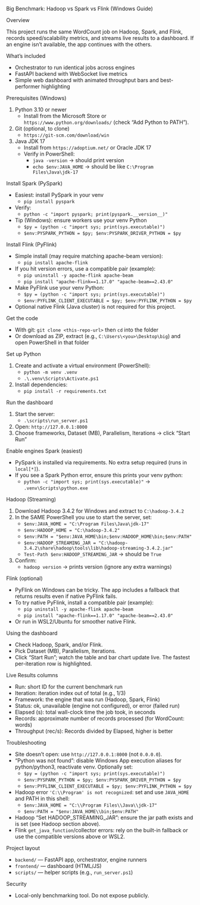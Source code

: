Big Benchmark: Hadoop vs Spark vs Flink (Windows Guide)

Overview

This project runs the same WordCount job on Hadoop, Spark, and Flink, records speed/scalability metrics, and streams live results to a dashboard. If an engine isn’t available, the app continues with the others.

What’s included
- Orchestrator to run identical jobs across engines
- FastAPI backend with WebSocket live metrics
- Simple web dashboard with animated throughput bars and best-performer highlighting

Prerequisites (Windows)
1) Python 3.10 or newer
   - Install from the Microsoft Store or `https://www.python.org/downloads/` (check “Add Python to PATH”).
2) Git (optional, to clone)
   - `https://git-scm.com/download/win`
3) Java JDK 17
   - Install from `https://adoptium.net/` or Oracle JDK 17
   - Verify in PowerShell:
     - `java -version` → should print version
     - `echo $env:JAVA_HOME` → should be like `C:\Program Files\Java\jdk-17`

Install Spark (PySpark)
- Easiest: install PySpark in your venv
  - `pip install pyspark`
- Verify:
  - `python -c "import pyspark; print(pyspark.__version__)"`
- Tip (Windows): ensure workers use your venv Python
  - `$py = (python -c "import sys; print(sys.executable)")`
  - `$env:PYSPARK_PYTHON = $py; $env:PYSPARK_DRIVER_PYTHON = $py`

Install Flink (PyFlink)
- Simple install (may require matching apache-beam version):
  - `pip install apache-flink`
- If you hit version errors, use a compatible pair (example):
  - `pip uninstall -y apache-flink apache-beam`
  - `pip install "apache-flink==1.17.0" "apache-beam==2.43.0"`
- Make PyFlink use your venv Python:
  - `$py = (python -c "import sys; print(sys.executable)")`
  - `$env:PYFLINK_CLIENT_EXECUTABLE = $py; $env:PYFLINK_PYTHON = $py`
- Optional native Flink (Java cluster) is not required for this project.

Get the code
- With git: `git clone <this-repo-url>` then `cd` into the folder
- Or download as ZIP, extract (e.g., `C:\Users\<you>\Desktop\big`) and open PowerShell in that folder

Set up Python
1) Create and activate a virtual environment (PowerShell):
   - `python -m venv .venv`
   - `.\.venv\Scripts\Activate.ps1`
2) Install dependencies:
   - `pip install -r requirements.txt`

Run the dashboard
1) Start the server:
   - `.\scripts\run_server.ps1`
2) Open: `http://127.0.0.1:8000`
3) Choose frameworks, Dataset (MB), Parallelism, Iterations → click “Start Run”

Enable engines
Spark (easiest)
- PySpark is installed via requirements. No extra setup required (runs in `local[*]`).
- If you see a Spark Python error, ensure this prints your venv python:
  - `python -c "import sys; print(sys.executable)"` → `.venv\Scripts\python.exe`

Hadoop (Streaming)
1) Download Hadoop 3.4.2 for Windows and extract to `C:\hadoop-3.4.2`
2) In the SAME PowerShell you use to start the server, set:
   - `$env:JAVA_HOME = "C:\Program Files\Java\jdk-17"`
   - `$env:HADOOP_HOME = "C:\hadoop-3.4.2"`
   - `$env:PATH = "$env:JAVA_HOME\bin;$env:HADOOP_HOME\bin;$env:PATH"`
   - `$env:HADOOP_STREAMING_JAR = "C:\hadoop-3.4.2\share\hadoop\tools\lib\hadoop-streaming-3.4.2.jar"`
   - `Test-Path $env:HADOOP_STREAMING_JAR` → should be `True`
3) Confirm:
   - `hadoop version` → prints version (ignore any extra warnings)

Flink (optional)
- PyFlink on Windows can be tricky. The app includes a fallback that returns results even if native PyFlink fails.
- To try native PyFlink, install a compatible pair (example):
  - `pip uninstall -y apache-flink apache-beam`
  - `pip install "apache-flink==1.17.0" "apache-beam==2.43.0"`
- Or run in WSL2/Ubuntu for smoother native Flink.

Using the dashboard
- Check Hadoop, Spark, and/or Flink.
- Pick Dataset (MB), Parallelism, Iterations.
- Click “Start Run”; watch the table and bar chart update live. The fastest per-iteration row is highlighted.

Live Results columns
- Run: short ID for the current benchmark run
- Iteration: iteration index out of total (e.g., 1/3)
- Framework: the engine that was run (Hadoop, Spark, Flink)
- Status: ok, unavailable (engine not configured), or error (failed run)
- Elapsed (s): total wall-clock time the job took, in seconds
- Records: approximate number of records processed (for WordCount: words)
- Throughput (rec/s): Records divided by Elapsed, higher is better

Troubleshooting
- Site doesn’t open: use `http://127.0.0.1:8000` (not `0.0.0.0`).
- “Python was not found”: disable Windows App execution aliases for python/python3, reactivate venv. Optionally set:
  - `$py = (python -c "import sys; print(sys.executable)")`
  - `$env:PYSPARK_PYTHON = $py; $env:PYSPARK_DRIVER_PYTHON = $py`
  - `$env:PYFLINK_CLIENT_EXECUTABLE = $py; $env:PYFLINK_PYTHON = $py`
- Hadoop error `'C:\\Program' is not recognized`: set and use `JAVA_HOME` and PATH in this shell:
  - `$env:JAVA_HOME = "C:\\Program Files\\Java\\jdk-17"`
  - `$env:PATH = "$env:JAVA_HOME\\bin;$env:PATH"`
- Hadoop “Set HADOOP_STREAMING_JAR”: ensure the jar path exists and is set (see Hadoop section above).
- Flink `get_java_function`/collector errors: rely on the built-in fallback or use the compatible versions above or WSL2.

Project layout
- `backend/` — FastAPI app, orchestrator, engine runners
- `frontend/` — dashboard (HTML/JS)
- `scripts/` — helper scripts (e.g., `run_server.ps1`)

Security
- Local-only benchmarking tool. Do not expose publicly.
